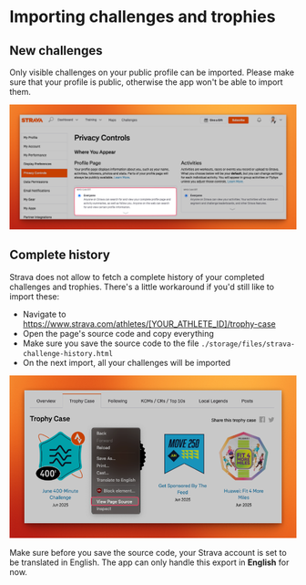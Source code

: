 # Importing challenges and trophies

## New challenges

Only visible challenges on your public profile can be imported. Please make sure that your profile is public,
otherwise the app won't be able to import them.

![Public profile settings](../assets/images/strava-public-profile-settings.png)

## Complete history

Strava does not allow to fetch a complete history of your completed challenges and trophies.
There's a little workaround if you'd still like to import these:
* Navigate to https://www.strava.com/athletes/[YOUR_ATHLETE_ID]/trophy-case
* Open the page's source code and copy everything
* Make sure you save the source code to the file `./storage/files/strava-challenge-history.html`
* On the next import, all your challenges will be imported

![Trophy case source code](../assets/images/trophy-case-source-code.png)

<div class="alert warning">
Make sure before you save the source code, your Strava account is set to be translated in English.
The app can only handle this export in <strong>English</strong> for now.
</div>